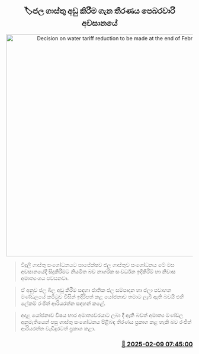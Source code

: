 <p align='center'><b><h2 align='center' title='Decision on water tariff reduction to be made at the end of February'>🏷ජල ගාස්තු අඩු කිරීම ගැන තීරණය පෙබරවාරි අවසානයේ</h2></b></p>
<p align='center'><img src='https://helakuru.sgp1.cdn.digitaloceanspaces.com/esana/images/lib/water-cut-new-archived.jpg' width='600' alt='Decision on water tariff reduction to be made at the end of February'></p>

> විදුලි ගාස්තු සංශෝධනයට සාපේක්ෂව ජල ගාස්තුව සංශෝධනය මේ මස අවසානයේදී සිදුකිරීමට නියමිත බව නාගරික සංවර්ධන ඉදිකිරීම් හා නිවාස අමාත්‍යංශය පවසනවා.

> ඒ අනුව ජල බිල අඩු කිරීම සඳහා ජාතික ජල සම්පාදන හා ජලා පවාහන මණ්ඩලයේ කමිටුව විසින් ඉදිරිපත් කළ යෝජනාව තමාට ලැබී ඇති බවයි එහි ලේකම් රංජිත් ආරියරත්න සඳහන් කළේ.

> අදාළ යෝජනාව විෂය භාර අමාත්‍යවරයාට ලබා දී ඇති බවත් අමාත්‍ය මණ්ඩල අනුමැතියෙන් පසු ගාස්තු සංශෝධනය පිළිබඳ තීරණය ප්‍රකාශ කළ හැකි බව රංජිත් ආරියරත්න වැඩිදුරටත් ප්‍රකාශ කළා.



<h3 align='right'><a href='https://www.helakuru.lk/esana/p/107304/'>📅 2025-02-09 07:45:00</a></h3>
